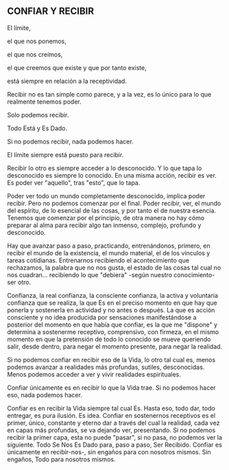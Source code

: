 ## CONFIAR Y RECIBIR

El límite,

el que nos ponemos,

el que nos creímos,

el que creemos que existe y que por 
tanto existe,

está siempre en relación a la receptividad.

Recibir no es tan simple como parece, y a la vez, es lo único para lo que realmente tenemos poder.

Solo podemos recibir.

Todo Está y Es Dado.

Si no podemos recibir, nada podemos hacer.

El límite siempre está puesto para recibir.

Recibir lo otro es siempre acceder a lo desconocido. Y lo que tapa lo desconocido es siempre lo conocido.
En una misma acción, recibir es ver.
Es poder ver "aquello", tras "esto", que lo tapa.

Poder ver todo un mundo completamente desconocido, implica poder recibir.
Pero no podemos comenzar por el final. Poder recibir, ver, el mundo del espíritu, de lo esencial de las cosas, y por tanto el de nuestra esencia.
Tenemos que comenzar por el principio, de otra manera no hay cómo preparar al alma para recibir algo tan inmenso, complejo, profundo y desconocido.

Hay que avanzar paso a paso, practicando, entrenándonos, primero, en recibir el mundo de la existencia, el mundo material, el de los vínculos y tareas cotidianas. Entrenarnos recibiendo el acontecimiento que rechazamos, la palabra que no nos gusta, el estado de las cosas tal cual no nos cuadran… recibiendo lo que "debiera" -según nuestro conocimiento- ser otro.

Confianza, la real confianza, la consciente confianza, la activa y voluntaria confianza que se realiza, la que Es en el preciso momento en que hay que ponerla y sostenerla en actividad y no antes o después. La que es acción consciente y no idea producida por sensaciones manifestándose a posterior del momento en que había que confiar, es la que me "dispone" y determina a sostenerme receptivo, comprensivo, con firmeza, en el mismo momento en que la pretensión de todo lo conocido se mueve queriendo salir, desde dentro, para negar el momento presente, para negar la realidad.

Si no podemos confiar en recibir eso de la Vida, lo otro tal cual es, menos podemos avanzar a realidades más profundas, sutiles, desconocidas. Menos podemos acceder a ver y vivir realidades espirituales.

Confiar únicamente es en recibir lo que la Vida trae. Si no podemos hacer eso, nada podemos hacer.

Confiar es en recibir la Vida siempre tal cual Es.
Hasta eso, todo dar, todo entregar, es pura ilusión. Es idea.
Confiar en sostenernos receptivos es el primer, único, constante y eterno dar a través del cual la realidad, cada vez en capas más profundas, se va dejando ver, presentando.
Si no podemos recibir la primer capa, esta no puede "pasar", si no pasa, no podemos ver la siguiente.
Todo Se Nos Es Dado para, paso a paso, Ser Recibido.
Confiar es únicamente en recibir-nos-, sin engaños para con nosotros mismos.
Sin engaños,
Todo para nosotros mismos.